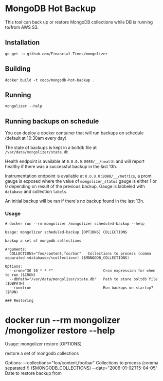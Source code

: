 # MongoDB Hot Backup

This tool can back up or restore MongoDB collections while DB is running to/from AWS S3.

## Installation

```
go get -u github.com/Financial-Times/mongolizer
```

## Building

```
docker build -t coco/mongodb-hot-backup .
```

## Running

```
mongolizer --help
```

## Running backups on schedule

You can deploy a docker container that will run backups on schedule (default at 10:30am every day)

The state of backups is kept in a boltdb file at `/var/data/mongolizer/state.db`

Health endpoint is available at `0.0.0.0:8080/__/health` and will report healthy if there was a successful backup in the last 13h.

Instrumentation endpoint is available at `0.0.0.0:8080/__/metrics`, a prom gauge is exposed where the value of `mongolizer_status` gauge is either 1 or 0 depending on result of the previous backup. Gauge is labbeled with `database` and collection `labels`.

An initial backup will be ran if there's no backup found in the last 13h.

### Usage

```
# docker run --rm mongolizer /mongolizer scheduled-backup --help

Usage: mongolizer scheduled-backup [OPTIONS] COLLECTIONS

backup a set of mongodb collections

Arguments:
  COLLECTIONS="foo/content,foo/bar"   Collections to process (comma separated <database>/<collection>) ($MONGODB_COLLECTIONS)

Options:
  --cron="30 10 * * *"                       Cron expression for when to run ($CRON)
  --dbPath="/var/data/mongolizer/state.db"   Path to store boltdb file ($DBPATH)
  --run=true                                 Run backups on startup? ($RUN)
```

```
### Restoring

```
# docker run --rm mongolizer /mongolizer restore --help

Usage: mongolizer restore [OPTIONS]

restore a set of mongodb collections

Options:
  --collections="foo/content,foo/bar"   Collections to process (comma separated <database>/<collection>) ($MONGODB_COLLECTIONS)
  --date="2006-01-02T15-04-05"          Date to restore backup from
```
